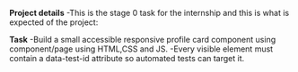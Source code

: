 **Project details**
-This is the stage 0 task for the internship and this is what is expected of the project:

**Task**
-Build a small accessible responsive profile card component using component/page using HTML,CSS and JS.
-Every visible element must contain a data-test-id attribute so automated tests can target it.
